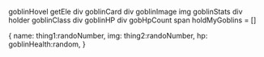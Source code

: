 





goblinHovel getEle div
goblinCard div 
goblinImage img
goblinStats div holder
goblinClass div
goblinHP div gobHpCount span
holdMyGoblins = []

{
    name: thing1:randoNumber,
    img: thing2:randoNumber,
    hp: goblinHealth:random,
}



